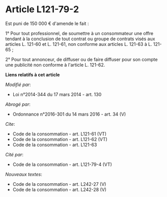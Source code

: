 # Article L121-79-2

Est puni de 150 000 € d'amende le fait : 

1° Pour tout professionnel, de soumettre à un consommateur une offre tendant à la conclusion de tout contrat ou groupe de
contrats visés aux articles L. 121-60 et L. 121-61, non conforme aux articles L. 121-63 à L. 121-65 ; 

2° Pour tout annonceur, de diffuser ou de faire diffuser pour son compte une publicité non conforme à l'article L. 121-62.

**Liens relatifs à cet article**

_Modifié par_:

  - Loi n°2014-344 du 17 mars 2014 - art. 130

_Abrogé par_:

  - Ordonnance n°2016-301 du 14 mars 2016 - art. 34 (V)

_Cite_:

  - Code de la consommation - art. L121-61 (VT)
  - Code de la consommation - art. L121-62 (VT)
  - Code de la consommation - art. L121-63

_Cité par_:

  - Code de la consommation - art. L121-79-4 (VT)

_Nouveaux textes_:

  - Code de la consommation - art. L242-27 (V)
  - Code de la consommation - art. L242-28 (V)
